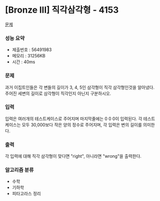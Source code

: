 # [Bronze III] 직각삼각형 - 4153
<a href="https://www.acmicpc.net/problem/4153">문제</a>

### 성능 요약
- 제출번호 : 56491983		 <br>
- 메모리 : 31256KB <br>
- 시간 : 40ms

### 문제
과거 이집트인들은 각 변들의 길이가 3, 4, 5인 삼각형이 직각 삼각형인것을 알아냈다. 
주어진 세변의 길이로 삼각형이 직각인지 아닌지 구분하시오.


### 입력
입력은 여러개의 테스트케이스로 주어지며 마지막줄에는 0 0 0이 입력된다. 
각 테스트케이스는 모두 30,000보다 작은 양의 정수로 주어지며, 각 입력은 변의 길이를 의미한다.

### 출력
각 입력에 대해 직각 삼각형이 맞다면 "right", 아니라면 "wrong"을 출력한다.

### 알고리즘 분류
- 수학
- 기하학
- 피타고라스 정리
